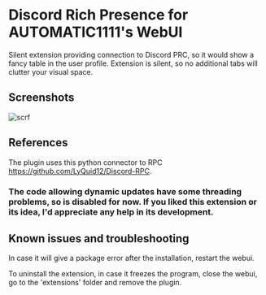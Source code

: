 # Discord Rich Presence for AUTOMATIC1111's WebUI

 Silent extension providing connection to Discord PRC, so it would show a fancy table in the user profile. Extension is silent, so no additional tabs will clutter your visual space.
 
 ## Screenshots
 
 ![scrf](https://user-images.githubusercontent.com/14872007/213799060-4d6d03de-8fdd-4bd8-a686-7d64d3f54ad8.png)
 
 ## References
 
 The plugin uses this python connector to RPC https://github.com/LyQuid12/Discord-RPC.

### The code allowing dynamic updates have some threading problems, so is disabled for now. If you liked this extension or its idea, I'd appreciate any help in its development.

## Known issues and troubleshooting

In case it will give a package error after the installation, restart the webui.

To uninstall the extension, in case it freezes the program, close the webui, go to the 'extensions' folder and remove the plugin.
